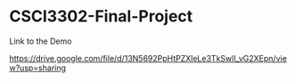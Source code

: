 # CSCI3302-Final-Project
Link to the Demo

https://drive.google.com/file/d/13N5692PpHtPZXleLe3TkSwlI_vG2XEpn/view?usp=sharing
